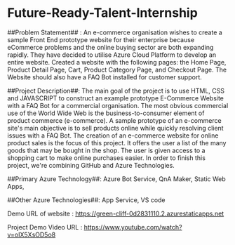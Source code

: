 # Future-Ready-Talent-Internship

##Problem Statement## :
An e-commerce organisation wishes to create a sample Front End prototype website for their enterprise because eCommerce problems and the online buying sector are both expanding rapidly. They have decided to utilise Azure Cloud Platform to develop an entire website. Created a website with the following pages: the Home Page, Product Detail Page, Cart, Product Category Page, and Checkout Page. The Website should also have a FAQ Bot installed for customer support.

##Project Description##:
The main goal of the project is to use HTML, CSS and JAVASCRIPT to construct an example prototype E-Commerce Website with a FAQ Bot for a commercial organisation. The most obvious commercial use of the World Wide Web is the business-to-consumer element of product commerce (e-commerce). A sample prototype of an e-commerce site's main objective is to sell products online while quickly resolving client issues with a FAQ Bot. The creation of an e-commerce website for online product sales is the focus of this project. It offers the user a list of the many goods that may be bought in the shop. The user is given access to a shopping cart to make online purchases easier. In order to finish this project, we're combining GitHub and Azure Technologies.

##Primary Azure Technology##:
Azure Bot Service, QnA Maker, Static Web Apps,

##Other Azure Technologies##:
App Service, VS code

Demo URL of website : https://green-cliff-0d2831110.2.azurestaticapps.net

Project Demo Video URL : https://www.youtube.com/watch?v=oIX5XsOD5o8
